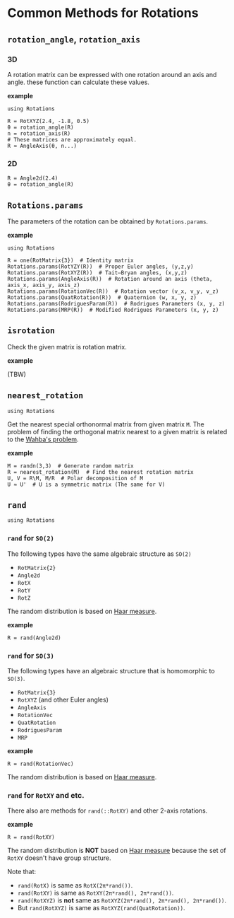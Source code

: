 # Common Methods for Rotations

## `rotation_angle`, `rotation_axis`
### 3D
A rotation matrix can be expressed with one rotation around an axis and angle.
these function can calculate these values.

**example**
```@setup angle_and_axis
using Rotations
```

```@repl angle_and_axis
R = RotXYZ(2.4, -1.8, 0.5)
θ = rotation_angle(R)
n = rotation_axis(R)
# These matrices are approximately equal.
R ≈ AngleAxis(θ, n...)
```

### 2D
```@repl angle_and_axis
R = Angle2d(2.4)
θ = rotation_angle(R)
```

## `Rotations.params`
The parameters of the rotation can be obtained by `Rotations.params`.

**example**
```@setup params
using Rotations
```

```@repl params
R = one(RotMatrix{3})  # Identity matrix
Rotations.params(RotYZY(R))  # Proper Euler angles, (y,z,y)
Rotations.params(RotXYZ(R))  # Tait–Bryan angles, (x,y,z)
Rotations.params(AngleAxis(R))  # Rotation around an axis (theta, axis_x, axis_y, axis_z)
Rotations.params(RotationVec(R))  # Rotation vector (v_x, v_y, v_z)
Rotations.params(QuatRotation(R))  # Quaternion (w, x, y, z)
Rotations.params(RodriguesParam(R))  # Rodrigues Parameters (x, y, z)
Rotations.params(MRP(R))  # Modified Rodrigues Parameters (x, y, z)
```

## `isrotation`
Check the given matrix is rotation matrix.

**example**

(TBW)

## `nearest_rotation`

```@setup nearest_rotation
using Rotations
```

Get the nearest special orthonormal matrix from given matrix `M`.
The problem of finding the orthogonal matrix nearest to a given matrix is related to the [Wahba's problem](https://en.wikipedia.org/wiki/Wahba%27s_problem).

**example**

```@repl nearest_rotation
M = randn(3,3)  # Generate random matrix
R = nearest_rotation(M)  # Find the nearest rotation matrix
U, V = R\M, M/R  # Polar decomposition of M
U ≈ U'  # U is a symmetric matrix (The same for V)
```

## `rand`
```@setup rand
using Rotations
```

### `rand` for ``SO(2)``
The following types have the same algebraic structure as ``SO(2)``

* `RotMatrix{2}`
* `Angle2d`
* `RotX`
* `RotY`
* `RotZ`

The random distribution is based on [Haar measure](https://en.wikipedia.org/wiki/Haar_measure).

**example**
```@repl rand
R = rand(Angle2d)
```

### `rand` for ``SO(3)``
The following types have an algebraic structure that is homomorphic to ``SO(3)``.

* `RotMatrix{3}`
* `RotXYZ` (and other Euler angles)
* `AngleAxis`
* `RotationVec`
* `QuatRotation`
* `RodriguesParam`
* `MRP`

**example**
```@repl rand
R = rand(RotationVec)
```

The random distribution is based on [Haar measure](https://en.wikipedia.org/wiki/Haar_measure).

### `rand` for `RotXY` and etc.
There also are methods for `rand(::RotXY)` and other 2-axis rotations.

**example**
```@repl rand
R = rand(RotXY)
```

The random distribution is **NOT** based on [Haar measure](https://en.wikipedia.org/wiki/Haar_measure) because the set of `RotXY` doesn't have group structure.

Note that:
* `rand(RotX)` is same as `RotX(2π*rand())`.
* `rand(RotXY)` is same as `RotXY(2π*rand(), 2π*rand())`.
* `rand(RotXYZ)` is **not** same as `RotXYZ(2π*rand(), 2π*rand(), 2π*rand())`.
* But `rand(RotXYZ)` is same as `RotXYZ(rand(QuatRotation))`.
